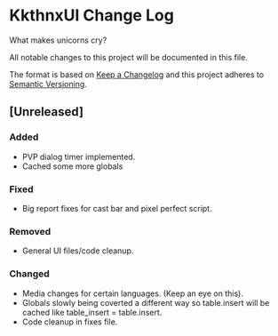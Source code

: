 # KkthnxUI Change Log

What makes unicorns cry?

All notable changes to this project will be documented in this file.

The format is based on [Keep a Changelog](http://keepachangelog.com/)
and this project adheres to [Semantic Versioning](http://semver.org/).

## [Unreleased]
### Added
- PVP dialog timer implemented.
- Cached some more globals

### Fixed
- Big report fixes for cast bar and pixel perfect script.

### Removed
- General UI files/code cleanup.

### Changed
- Media changes for certain languages. (Keep an eye on this).
- Globals slowly being coverted a different way so table.insert will be cached like table_insert = table.insert.
- Code cleanup in fixes file.
